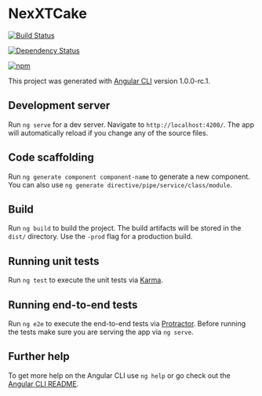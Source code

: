 # NexXTCake

<!-- Badges section here. -->
[![Build Status](https://travis-ci.org/mhylle/NeXTCake.svg?branch=master)](https://travis-ci.org/mhylle/NeXTCake)

[![Dependency Status](https://david-dm.org/mhylle/NeXTCake.svg)](https://david-dm.org/mhylle/NeXTCake.svg)


[![npm](https://img.shields.io/npm/v/npm.svg)]()

<!--[![npm](https://img.shields.io/npm/v/%40angular/cli/next.svg)][npm-badge-url]-->
<!--[![npm](https://img.shields.io/npm/l/@angular/cli.svg)][npm-badge-url]-->
<!--[![npm](https://img.shields.io/npm/dm/@angular/cli.svg)][npm-badge-url]-->


This project was generated with [Angular CLI](https://github.com/angular/angular-cli) version 1.0.0-rc.1.

## Development server
Run `ng serve` for a dev server. Navigate to `http://localhost:4200/`. The app will automatically reload if you change any of the source files.

## Code scaffolding

Run `ng generate component component-name` to generate a new component. You can also use `ng generate directive/pipe/service/class/module`.

## Build

Run `ng build` to build the project. The build artifacts will be stored in the `dist/` directory. Use the `-prod` flag for a production build.

## Running unit tests

Run `ng test` to execute the unit tests via [Karma](https://karma-runner.github.io).

## Running end-to-end tests

Run `ng e2e` to execute the end-to-end tests via [Protractor](http://www.protractortest.org/).
Before running the tests make sure you are serving the app via `ng serve`.

## Further help

To get more help on the Angular CLI use `ng help` or go check out the [Angular CLI README](https://github.com/angular/angular-cli/blob/master/README.md).
